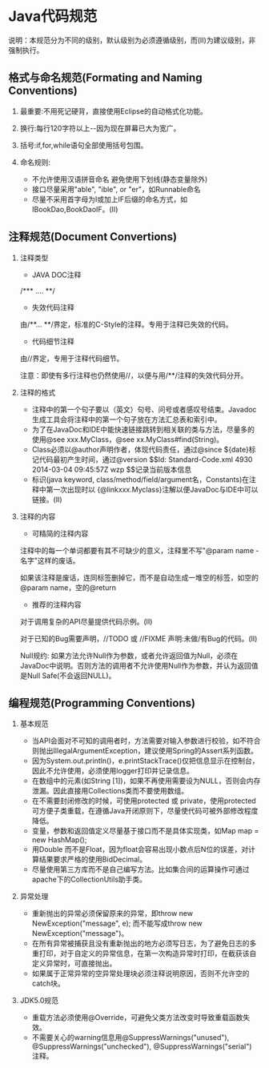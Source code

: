 # Java代码规范

说明：本规范分为不同的级别，默认级别为必须遵循级别，而(II)为建议级别，非强制执行。

## 格式与命名规范(Formating and Naming Conventions)

1. 最重要:不用死记硬背，直接使用Eclipse的自动格式化功能。
2. 换行:每行120字符以上--因为现在屏幕已大为宽广。
3. 括号:if,for,while语句全部使用括号包围。
4. 命名规则:
    
    * 不允许使用汉语拼音命名 避免使用下划线(静态变量除外)
    * 接口尽量采用"able", "ible", or "er"，如Runnable命名
    * 尽量不采用首字母为I或加上IF后缀的命名方式，如IBookDao,BookDaoIF。(II)

## 注释规范(Document Convertions)

1. 注释类型

    * JAVA DOC注释
    
    /\*\*\* .... **/
    
    * 失效代码注释
    
    由/\*\*... **/界定，标准的C-Style的注释。专用于注释已失效的代码。
    
    * 代码细节注释
    
    由//界定，专用于注释代码细节。

    注意：即使有多行注释也仍然使用//，以便与用/**/注释的失效代码分开。
    
2. 注释的格式
   
    * 注释中的第一个句子要以（英文）句号、问号或者感叹号结束。Javadoc生成工具会将注释中的第一个句子放在方法汇总表和索引中。
    * 为了在JavaDoc和IDE中能快速链接跳转到相关联的类与方法，尽量多的使用@see xxx.MyClass，@see xx.MyClass#find(String)。
    * Class必须以@author声明作者，体现代码责任，通过@since ${date}标记代码最初产生时间，通过@version \$\$Id: Standard-Code.xml 4930 2014-03-04 09:45:57Z wzp $$记录当前版本信息
    * 标识(java keyword, class/method/field/argument名，Constants)在注释中第一次出现时以 {@linkxxx.Myclass}注解以便JavaDoc与IDE中可以链接。(II)

3. 注释的内容

    * 可精简的注释内容
    
    注释中的每一个单词都要有其不可缺少的意义，注释里不写"@param name -名字"这样的废话。

    如果该注释是废话，连同标签删掉它，而不是自动生成一堆空的标签，如空的@param name，空的@return
    
    * 推荐的注释内容
    
    对于调用复杂的API尽量提供代码示例。(II)

    对于已知的Bug需要声明，//TODO 或 //FIXME 声明:未做/有Bug的代码。(II)
    
    Null规约:  如果方法允许Null作为参数，或者允许返回值为Null，必须在JavaDoc中说明。否则方法的调用者不允许使用Null作为参数，并认为返回值是Null Safe(不会返回NULL)。

## 编程规范(Programming Conventions)    

1. 基本规范

    * 当API会面对不可知的调用者时，方法需要对输入参数进行校验，如不符合则抛出IllegalArgumentException，建议使用Spring的Assert系列函数。
    * 因为System.out.println()，e.printStackTrace()仅把信息显示在控制台，因此不允许使用，必须使用logger打印并记录信息。
    * 在数组中的元素(如String [1])，如果不再使用需要设为NULL，否则会内存泄漏。因此直接用Collections类而不要使用数组。
    * 在不需要封闭修改的时候，可使用protected 或 private，使用protected可方便子类重载，在遵循Java开闭原则下，尽量使代码可被外部修改程度降低。
    * 变量，参数和返回值定义尽量基于接口而不是具体实现类，如Map map = new HashMap();
    * 用Double 而不是Float，因为float会容易出现小数点后N位的误差，对计算结果要求严格的使用BidDecimal。
    * 尽量使用第三方库而不是自己编写方法。比如集合间的运算操作可通过apache下的CollectionUtils助手类。
    
2. 异常处理

    * 重新抛出的异常必须保留原来的异常，即throw new NewException("message", e); 而不能写成throw new NewException("message")。
    * 在所有异常被捕获且没有重新抛出的地方必须写日志，为了避免日志的多重打印，对于自定义的异常信息，在第一次构造异常时打印，在截获该自定义异常时，可直接抛出。
    * 如果属于正常异常的空异常处理块必须注释说明原因，否则不允许空的catch块。
    
3. JDK5.0规范

    * 重载方法必须使用@Override，可避免父类方法改变时导致重载函数失效。
    * 不需要关心的warning信息用@SuppressWarnings("unused"), @SuppressWarnings("unchecked"), @SuppressWarnings("serial") 注释。
    
    
    
    